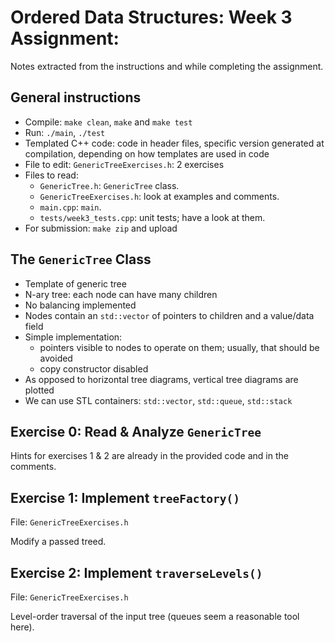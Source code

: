 # Ordered Data Structures: Week 3 Assignment: 

Notes extracted from the instructions and while completing the assignment.

## General instructions

- Compile: `make clean`, `make` and `make test`
- Run: `./main`, `./test`
- Templated C++ code: code in header files, specific version generated at compilation, depending on how templates are used in code
- File to edit: `GenericTreeExercises.h`: 2 exercises
- Files to read:
    - `GenericTree.h`: `GenericTree` class.
    - `GenericTreeExercises.h`: look at examples and comments.
    - `main.cpp`: `main`.
    - `tests/week3_tests.cpp`: unit tests; have a look at them.
- For submission: `make zip` and upload

## The `GenericTree` Class

- Template of generic tree
- N-ary tree: each node can have many children
- No balancing implemented
- Nodes contain an `std::vector` of pointers to children and a value/data field
- Simple implementation:
  - pointers visible to nodes to operate on them; usually, that should be avoided
  - copy constructor disabled
- As opposed to horizontal tree diagrams, vertical tree diagrams are plotted
- We can use STL containers: `std::vector`, `std::queue`, `std::stack`

## Exercise 0: Read & Analyze `GenericTree` 

Hints for exercises 1 & 2 are already in the provided code and in the comments.

## Exercise 1: Implement `treeFactory()`

File: `GenericTreeExercises.h`

Modify a passed treed.

## Exercise 2: Implement `traverseLevels()` 

File: `GenericTreeExercises.h`

Level-order traversal of the input tree (queues seem a reasonable tool here).